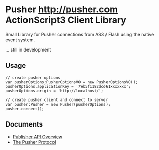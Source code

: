 Pusher <http://pusher.com> ActionScript3 Client Library
=============

Small Library for Pusher connections from AS3 / Flash using the native event system.

… still in development

Usage
-------

    // create pusher options
    var pusherOptions:PusherOptionsVO = new PusherOptionsVO();
    pusherOptions.applicationKey = '7eb5f1182dcd61xxxxxxx';
    pusherOptions.origin = 'http://localhost/';

    // create pusher client and connect to server
    var pusher:Pusher = new Pusher(pusherOptions);
    pusher.connect();

Documents
-------
* [Publisher API Overview](http://pusher.com/docs/publisher_api_guide)
* [The Pusher Protocol](http://pusher.com/docs/pusher_protocol)